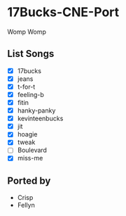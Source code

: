# 17Bucks-CNE-Port
Womp Womp

## List Songs
- [x] 17bucks
- [x] jeans
- [x] t-for-t
- [x] feeling-b
- [x] fitin
- [X] hanky-panky
- [x] kevinteenbucks
- [x] jit
- [x] hoagie
- [x] tweak
- [ ] Boulevard
- [x] miss-me

## Ported by
- Crisp
- Fellyn
